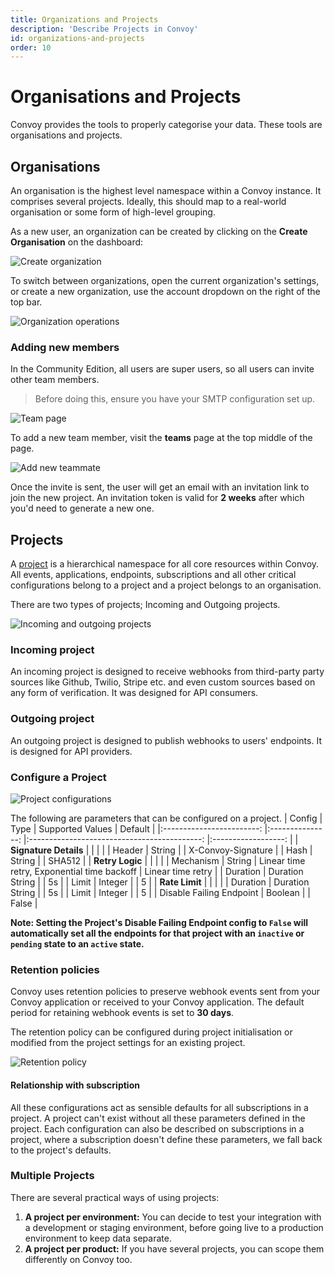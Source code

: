 ```yaml
---
title: Organizations and Projects
description: 'Describe Projects in Convoy'
id: organizations-and-projects
order: 10
---
```


# Organisations and Projects

Convoy provides the tools to properly categorise your data. These tools are organisations and projects.

## Organisations

An organisation is the highest level namespace within a Convoy instance. It comprises several projects. Ideally, this should map to a real-world organisation or some form of high-level grouping.

As a new user, an organization can be created by clicking on the **Create Organisation** on the dashboard:

![Create organization](/docs-assets/create-org-dashboard.png)

To switch between organizations, open the current organization's settings, or create a new organization, use the account dropdown on the right of the top bar.

![Organization operations](/docs-assets/org-process.png)

### Adding new members

In the Community Edition, all users are super users, so all users can invite other team members. 

> Before doing this, ensure you have your SMTP configuration set up.

![Team page](/docs-assets/team-page.png)

To add a new team member, visit the **teams** page at the top middle of the page.

![Add new teammate](/docs-assets/new-teammate.png)


Once the invite is sent, the user will get an email with an invitation link to join the new project. An invitation token is valid for **2 weeks** after which you'd need to generate a new one.

## Projects

A [project](https://dashboard.getconvoy.io/projects) is a hierarchical namespace for all core resources within Convoy. All events, applications, endpoints, subscriptions and all other critical configurations belong to a project and a project belongs to an organisation.

There are two types of projects; Incoming and Outgoing projects. 

![Incoming and outgoing projects](/docs-assets/in-and-out-projects.png)
### Incoming project
An incoming project is designed to receive webhooks from third-party party sources like Github, Twilio, Stripe etc. and even custom sources based on any form of verification. It was designed for API consumers.

### Outgoing project

An outgoing project is designed to publish webhooks to users' endpoints. It is designed for API providers. 

### Configure a Project

![Project configurations](/docs-assets/project-config.png)

The following are parameters that can be configured on a project.
|          Config          	|       Type      	|               Supported Values              	|       Default      	|
|:------------------------:	|:---------------:	|:-------------------------------------------:	|:------------------:	|
|   **Signature Details**  	|                 	|                                             	|                    	|
|          Header          	|      String     	|                                             	| X-Convoy-Signature 	|
|           Hash           	|      String     	|                                             	|       SHA512       	|
|      **Retry Logic**     	|                 	|                                             	|                    	|
|         Mechanism        	|      String     	| Linear time retry, Exponential time backoff 	|  Linear time retry 	|
|         Duration         	| Duration String 	|                                             	|         5s         	|
|           Limit          	|     Integer     	|                                             	|          5         	|
|      **Rate Limit**      	|                 	|                                             	|                    	|
|         Duration         	| Duration String 	|                                             	|         5s         	|
|           Limit          	|     Integer     	|                                             	|          5         	|
| Disable Failing Endpoint 	|     Boolean     	|                                             	|        False       	|


**Note: Setting the Project's Disable Failing Endpoint config to `False` will automatically set all the endpoints for that project with an `inactive` or `pending` state to an `active` state.**

### Retention policies

Convoy uses retention policies to preserve webhook events sent from your Convoy application or received to your Convoy application. The default period for retaining webhook events is set to **30 days**.

The retention policy can be configured during project initialisation or modified from the project settings for an existing project.

![Retention policy](/docs-assets/retention-period.png)

#### Relationship with subscription

All these configurations act as sensible defaults for all subscriptions in a project. A project can't exist without all these parameters defined in the project. Each configuration can also be described on subscriptions in a project, where a subscription doesn't define these parameters, we fall back to the project's defaults.

### Multiple Projects

There are several practical ways of using projects:
1. **A project per environment:** You can decide to test your integration with a development or staging environment, before going live to a production environment to keep data separate.
2. **A project per product:** If you have several projects, you can scope them differently on Convoy too.
